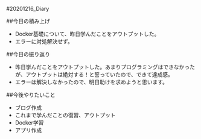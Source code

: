#20201216_Diary

##今日の積み上げ
- Docker基礎について、昨日学んだことをアウトプットした。
- エラーに対処解決せず。

##今日の振り返り
- 昨日学んだことをアウトプットした。あまりプログラミングはできなかったが、アウトプットは絶対する！と誓っていたので、できて達成感。
- エラーは解決しなかったので、明日助けを求めようと思います。

##今後やりたいこと
- ブログ作成
- これまで学んだことの復習、アウトプット
- Docker学習
- アプリ作成
